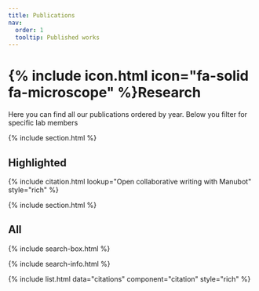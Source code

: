 ```yaml
---
title: Publications
nav:
  order: 1
  tooltip: Published works
---
```


# {% include icon.html icon="fa-solid fa-microscope" %}Research

Here you can find all our publications ordered by year. Below you filter for specific lab members

{% include section.html %}

## Highlighted

{% include citation.html lookup="Open collaborative writing with Manubot" style="rich" %}

{% include section.html %}

## All

{% include search-box.html %}

{% include search-info.html %}

{% include list.html data="citations" component="citation" style="rich" %}
